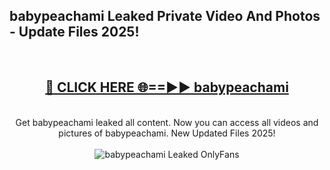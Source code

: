 <h2>babypeachami Leaked Private Video And Photos - Update Files 2025!</h2>
<br>
<div align="center">
<h2><a href="https://top-ai-tools.click/QrbHav" rel="nofollow">🔴 CLICK HERE 🌐==►► babypeachami</a></h2>
<br>
Get babypeachami leaked all content. Now you can access all videos and pictures of babypeachami. New Updated Files 2025!
<br>
<br>
<a href="https://top-ai-tools.click/QrbHav" rel="nofollow" data-target="animated-image.originalLink"><img src="https://i.ibb.co.com/WyWwxjT/player-gif2.gif" alt="babypeachami Leaked  OnlyFans" style="max-width: 100%; display: inline-block;" data-target="animated-image.originalImage"></a>
</div>
<br>